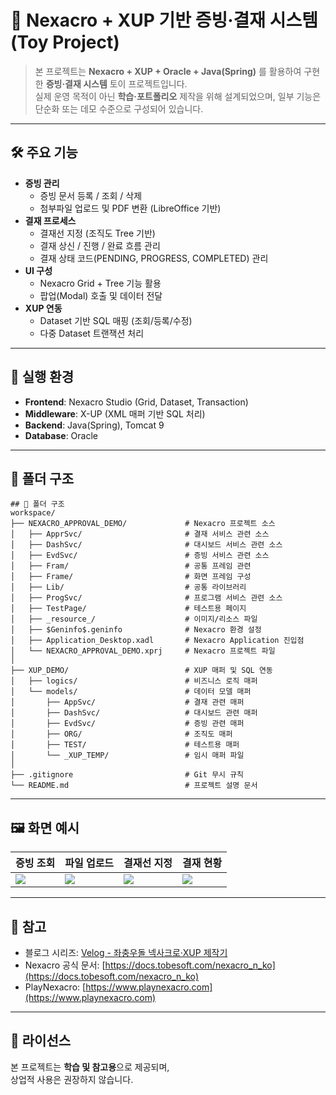 # 📑 Nexacro + XUP 기반 증빙·결재 시스템 (Toy Project)

> 본 프로젝트는 **Nexacro + XUP + Oracle + Java(Spring)** 를 활용하여 구현한 **증빙·결재 시스템** 토이 프로젝트입니다.  
> 실제 운영 목적이 아닌 **학습·포트폴리오** 제작을 위해 설계되었으며, 일부 기능은 단순화 또는 데모 수준으로 구성되어 있습니다.  

---

## 🛠 주요 기능
- **증빙 관리**
  - 증빙 문서 등록 / 조회 / 삭제
  - 첨부파일 업로드 및 PDF 변환 (LibreOffice 기반)
- **결재 프로세스**
  - 결재선 지정 (조직도 Tree 기반)
  - 결재 상신 / 진행 / 완료 흐름 관리
  - 결재 상태 코드(PENDING, PROGRESS, COMPLETED) 관리
- **UI 구성**
  - Nexacro Grid + Tree 기능 활용
  - 팝업(Modal) 호출 및 데이터 전달
- **XUP 연동**
  - Dataset 기반 SQL 매핑 (조회/등록/수정)
  - 다중 Dataset 트랜잭션 처리  

---

## 🚀 실행 환경
- **Frontend**: Nexacro Studio (Grid, Dataset, Transaction)  
- **Middleware**: X-UP (XML 매퍼 기반 SQL 처리)  
- **Backend**: Java(Spring), Tomcat 9  
- **Database**: Oracle  

---

## 📂 폴더 구조
```
## 📂 폴더 구조
workspace/
├── NEXACRO_APPROVAL_DEMO/             # Nexacro 프로젝트 소스
│   ├── ApprSvc/                       # 결재 서비스 관련 소스
│   ├── DashSvc/                       # 대시보드 서비스 관련 소스
│   ├── EvdSvc/                        # 증빙 서비스 관련 소스
│   ├── Fram/                          # 공통 프레임 관련
│   ├── Frame/                         # 화면 프레임 구성
│   ├── Lib/                           # 공통 라이브러리
│   ├── ProgSvc/                       # 프로그램 서비스 관련 소스
│   ├── TestPage/                      # 테스트용 페이지
│   ├── _resource_/                    # 이미지/리소스 파일
│   ├── $Geninfo$.geninfo              # Nexacro 환경 설정
│   ├── Application_Desktop.xadl       # Nexacro Application 진입점
│   └── NEXACRO_APPROVAL_DEMO.xprj     # Nexacro 프로젝트 파일
│
├── XUP_DEMO/                          # XUP 매퍼 및 SQL 연동
│   ├── logics/                        # 비즈니스 로직 매퍼
│   └── models/                        # 데이터 모델 매퍼
│       ├── AppSvc/                    # 결재 관련 매퍼
│       ├── DashSvc/                   # 대시보드 관련 매퍼
│       ├── EvdSvc/                    # 증빙 관련 매퍼
│       ├── ORG/                       # 조직도 매퍼
│       ├── TEST/                      # 테스트용 매퍼
│       └── _XUP_TEMP/                 # 임시 매퍼 파일
│
├── .gitignore                         # Git 무시 규칙
└── README.md                          # 프로젝트 설명 문서

```
---

## 🖼 화면 예시
| 증빙 조회 | 파일 업로드 | 결재선 지정 | 결재 현황 |
|-----------|-------------|--------------|------------|
| ![](https://velog.velcdn.com/images/binhk/post/e280f95c-4add-4e07-b38f-4ca9124414dc/image.PNG) | ![](https://velog.velcdn.com/images/binhk/post/f3f043e8-fe15-461e-abba-b0a0d6ae430e/image.PNG) | ![](https://velog.velcdn.com/images/binhk/post/cf510376-3037-4b69-971c-c305995151c1/image.PNG) | ![](https://velog.velcdn.com/images/binhk/post/92b38d7b-68bd-46a2-a8b8-45b879f0239a/image.PNG) |

---

## 📖 참고
- 블로그 시리즈: [Velog - 좌충우돌 넥사크로·XUP 제작기](https://velog.io/@binhk)  
- Nexacro 공식 문서: [https://docs.tobesoft.com/nexacro_n_ko](https://docs.tobesoft.com/nexacro_n_ko)  
- PlayNexacro: [https://www.playnexacro.com](https://www.playnexacro.com)  

---

## 📜 라이선스
본 프로젝트는 **학습 및 참고용**으로 제공되며,  
상업적 사용은 권장하지 않습니다.  
